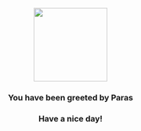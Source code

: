 <p align="center">
    <img src="https://raw.githubusercontent.com/PokeAPI/sprites/master/sprites/pokemon/46.png" width="150" height="150">
</p>
<h3 align="center">You have been greeted by  <b>Paras</b></h3>
<h3 align="center">Have a nice day!</h3>
